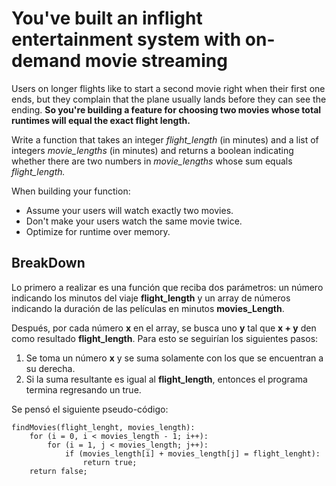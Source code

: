 # You've built an inflight entertainment system with on-demand movie streaming

Users on longer flights like to start a second movie right when their first one ends, but they complain that the plane usually lands before they can see the ending. **So you're building a feature for choosing two movies whose total runtimes will equal the exact flight length.**

Write a function that takes an integer *flight_length* (in minutes) and a list of integers *movie_lengths* (in minutes) and returns a boolean indicating whether there are two numbers in *movie_lengths* whose sum equals *flight_length.*

When building your function:

- Assume your users will watch exactly two movies.
- Don't make your users watch the same movie twice.
- Optimize for runtime over memory.

## BreakDown

Lo primero a realizar es una función que reciba dos parámetros: un número indicando los minutos del viaje **flight_length** y un array de números indicando la duración de las películas en minutos **movies_Length**.

Después, por cada número **x** en el array, se busca uno **y** tal que **x + y** den como resultado **flight_length**. Para esto se seguirían los siguientes pasos:

1. Se toma un número **x** y se suma solamente con los que se encuentran a su derecha.
2. Si la suma resultante es igual al **flight_length**, entonces el programa termina regresando un true.

Se pensó el siguiente pseudo-código:

    findMovies(flight_lenght, movies_length):
        for (i = 0, i < movies_length - 1; i++):
            for (i = 1, j < movies_length; j++):
                if (movies_length[i] + movies_length[j] = flight_lenght):
                    return true;
        return false;